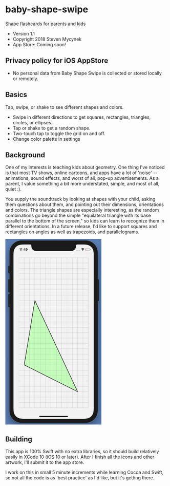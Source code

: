 # baby-shape-swipe

Shape flashcards for parents and kids

* Version 1.1
* Copyright 2018 Steven Mycynek
* App Store: Coming soon!

## Privacy policy for iOS AppStore
* No personal data from Baby Shape Swipe is collected or stored locally or remotely.

## Basics

Tap, swipe, or shake to see different shapes and colors.

* Swipe in different directions to get squares, rectangles, triangles, circles, or ellipses.
* Tap or shake to get a random shape.
* Two-touch tap to toggle the grid on and off.
* Change color palette in settings

## Background

One of my interests is teaching kids about geometry.  One thing I've noticed is that most TV shows, online cartoons, and apps
have a lot of 'noise' -- animations, sound effects, and worst of all, pop-up advertisements.  As a parent, I value something a bit more understated, simple, and most of all, quiet :).  

You supply the soundtrack by looking at shapes with your child, asking them questions about them, and pointing out their dimensions, orientations and colors.  The triangle shapes are especially interesting, as the random combinations go beyond the simple "equilateral triangle with its base parallel to the bottom of the screen," so kids can learn to recognize them in different orientations. In a future release, I'd like to support squares and rectangles on angles as well as trapezoids, and parallelograms.

![Screen Shot](./screen_shot.png)

## Building

This app is 100% Swift with no extra libraries, so it should build relatively easily in XCode 10 (iOS 10 or later).  After I finish all the icons and other artwork, I'll submit it to the app store.

I work on this in small 5 minute increments while learning Cocoa and Swift, so not all the code is as 'best practice' as I'd like, but it's getting there.
